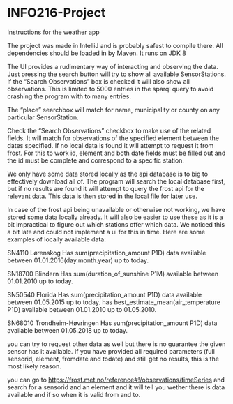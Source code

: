 # INFO216-Project

Instructions for the weather app

The project was made in IntelliJ and is probably safest to compile there.  All dependencies should be loaded in by Maven. It runs on JDK 8

The UI provides a rudimentary way of interacting and observing the data. 
Just pressing the search button will try to show all available SensorStations. If the “Search Observations” box is checked it will also show all observations. This is limited to 5000 entries in the sparql query to avoid crashing the program with to many entries.

The “place” searchbox will match for name, municipality or county on any particular SensorStation.

Check the “Search Observations” checkbox to make use of the related fields. It will match for observations of the specified element between the dates specified. If no local data is found it will attempt to request it from frost. For this to work id, element and both date fields must be filled out and the id must be complete and correspond to a specific station.

We only have some data stored locally as the api database is to big to effectively download all of. The program will search the local database first, but if no results are found it will attempt to query the frost api for the relevant data. This data is then stored in the local file for later use.

In case of the frost api being unavailable or otherwise not working, we have stored some data locally already. It will also be easier to use these as it is a bit impractical to figure out which stations offer which data. We noticed this a bit late and could not implement a ui for this in time. Here are some examples of locally available data:

SN4110 Lørenskog
Has sum(precipitation_amount P1D) data available between 01.01.2016(day.month.year) up to today.

SN18700 Blindern
Has sum(duration_of_sunshine P1M) available between 01.01.2010 up to today.

SN50540 Florida
Has sum(precipitation_amount P1D) data available between 01.05.2015 up to today.
has best_estimate_mean(air_temperature P1D) available between 01.01.2010 up to 01.05.2010.

SN68010 Trondheim-Høvringen
Has sum(precipitation_amount P1D) data available between 01.05.2018 up to today.

you can try to request other data as well but there is no guarantee the given sensor has it available. If you have provided all required parameters (full sensorid, element, fromdate and todate)
and still get no results, this is the most likely reason.

you can go to https://frost.met.no/reference#!/observations/timeSeries and search for a sensorid and an element and it will tell you wether there is data available and if so when it is valid from and to.
